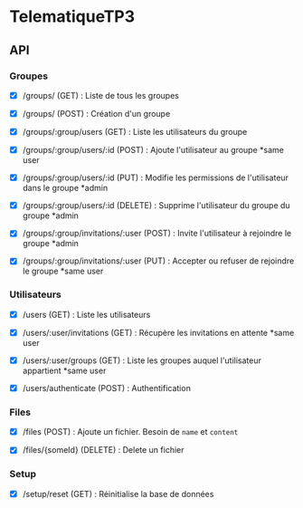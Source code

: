 # TelematiqueTP3

## API
### Groupes
- [x] /groups/ (GET) : Liste de tous les groupes
- [x] /groups/ (POST) : Création d'un groupe

- [x] /groups/:group/users (GET) : Liste les utilisateurs du groupe
- [x] /groups/:group/users/:id (POST) : Ajoute l'utilisateur au groupe                              *same user
- [x] /groups/:group/users/:id (PUT) : Modifie les permissions de l'utilisateur dans le groupe      *admin
- [x] /groups/:group/users/:id (DELETE) : Supprime l'utilisateur du groupe du groupe                *admin

- [x] /groups/:group/invitations/:user (POST) : Invite l'utilisateur à rejoindre le groupe          *admin
- [x] /groups/:group/invitations/:user (PUT) : Accepter ou refuser de rejoindre le groupe           *same user

### Utilisateurs
- [x] /users (GET) : Liste les utilisateurs

- [x] /users/:user/invitations (GET) : Récupère les invitations en attente                          *same user

- [x] /users/:user/groups (GET) : Liste les groupes auquel l'utilisateur appartient                 *same user

- [x] /users/authenticate (POST) : Authentification

### Files
- [x] /files (POST) : Ajoute un fichier. Besoin de `name` et `content`
- [x] /files/{someId} (DELETE) : Delete un fichier


### Setup
- [x] /setup/reset (GET) : Réinitialise la base de données

